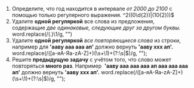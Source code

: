 1. Определите, что год находится в интервале *от 2000 до 2100* с помощью только регулярного выражения.
^2((0\d{2})|(10{2}))$
2. Удалите **одной регуляркой** все слова из предложения, содержащие *две одинаковые, следующие друг за другом буквы.*
word.replace(/(.)\1/g, "")
3. Удалите **одной регуляркой** *все повторяющиеся слова* из строки, например для **'ааву ааа ааа ап'** должно вернуть **'ааву xxx ап'.**
word.replace(/([а-яА-Яa-zA-Z]+)(\s+\1)+(?:\s|$)/g, "");
4. Решите **предыдущую задачу** с учётом того, что слово может повторяться **много раз**. Например  **'ааву ааа ааа ааа ап ааа ааа ааа ап'** должно вернуть **'ааву xxx ап'.**
word.replace(/([а-яА-Яa-zA-Z]+)(\s+\1)+(?:\s|$)/g, "");